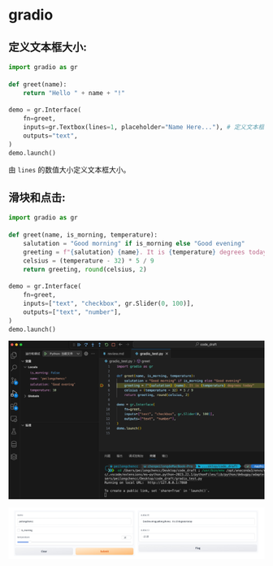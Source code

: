 # gradio


## 定义文本框大小:

```python
import gradio as gr

def greet(name):
    return "Hello " + name + "!"

demo = gr.Interface(
    fn=greet,
    inputs=gr.Textbox(lines=1, placeholder="Name Here..."), # 定义文本框大小
    outputs="text",
)
demo.launch()
```

由 `lines` 的数值大小定义文本框大小。<br>

## 滑块和点击:

```python
import gradio as gr

def greet(name, is_morning, temperature):
    salutation = "Good morning" if is_morning else "Good evening"
    greeting = f"{salutation} {name}. It is {temperature} degrees today"
    celsius = (temperature - 32) * 5 / 9
    return greeting, round(celsius, 2)

demo = gr.Interface(
    fn=greet,
    inputs=["text", "checkbox", gr.Slider(0, 100)],
    outputs=["text", "number"],
)
demo.launch()
```

![image](./滑块和点击_code.jpg)


![image](./滑块和点击_web.jpg)